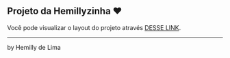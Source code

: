 ## Projeto da Hemillyzinha ♥

Você pode visualizar o layout do projeto através [DESSE LINK](http://127.0.0.1:5500/.vscode/index.html).


---

by Hemilly de Lima

